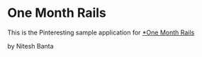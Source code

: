 # One Month Rails

This is the Pinteresting sample application for
[*One Month Rails](http://onemonthrails.com)

by Nitesh Banta